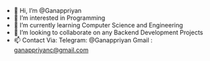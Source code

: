 - 👋 Hi, I’m @Ganappriyan
- 👀 I’m interested in Programming
- 🌱 I’m currently learning Computer Science and Engineering
- 💞️ I’m looking to collaborate on any Backend Development Projects
- 📫 Contact Via: Telegram: @Ganappriyan
                   Gmail   : ganappriyanc@gmail.com 
                  

<!---
Ganappriyan/Ganappriyan is a ✨ special ✨ repository because its `README.md` (this file) appears on your GitHub profile.
You can click the Preview link to take a look at your changes.
--->
